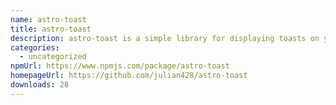 ```yaml
---
name: astro-toast
title: astro-toast
description: astro-toast is a simple library for displaying toasts on your website.
categories:
  - uncategorized
npmUrl: https://www.npmjs.com/package/astro-toast
homepageUrl: https://github.com/julian428/astro-toast
downloads: 28
---
```

